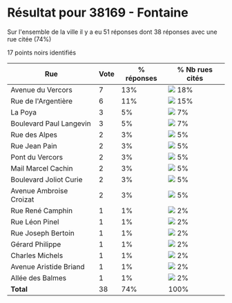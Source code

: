 # Résultat pour 38169 - Fontaine

Sur l'ensemble de la ville il y a eu 51 réponses dont 38 réponses avec une rue citée (74%)

17 points noirs identifiés

| Rue | Vote | % réponses | % Nb rues cités|
|-----|------|------------|----------------|
| Avenue du Vercors | 7 | 13% | <img src="../../img/bar_18.gif" />&nbsp;18%|
| Rue de l'Argentière | 6 | 11% | <img src="../../img/bar_15.gif" />&nbsp;15%|
| La Poya | 3 | 5% | <img src="../../img/bar_7.gif" />&nbsp;7%|
| Boulevard Paul Langevin | 3 | 5% | <img src="../../img/bar_7.gif" />&nbsp;7%|
| Rue des Alpes | 2 | 3% | <img src="../../img/bar_5.gif" />&nbsp;5%|
| Rue Jean Pain | 2 | 3% | <img src="../../img/bar_5.gif" />&nbsp;5%|
| Pont du Vercors | 2 | 3% | <img src="../../img/bar_5.gif" />&nbsp;5%|
| Mail Marcel Cachin | 2 | 3% | <img src="../../img/bar_5.gif" />&nbsp;5%|
| Boulevard Joliot Curie | 2 | 3% | <img src="../../img/bar_5.gif" />&nbsp;5%|
| Avenue Ambroise Croizat | 2 | 3% | <img src="../../img/bar_5.gif" />&nbsp;5%|
| Rue René Camphin | 1 | 1% | <img src="../../img/bar_2.gif" />&nbsp;2%|
| Rue Léon Pinel | 1 | 1% | <img src="../../img/bar_2.gif" />&nbsp;2%|
| Rue Joseph Bertoin | 1 | 1% | <img src="../../img/bar_2.gif" />&nbsp;2%|
| Gérard Philippe | 1 | 1% | <img src="../../img/bar_2.gif" />&nbsp;2%|
| Charles Michels | 1 | 1% | <img src="../../img/bar_2.gif" />&nbsp;2%|
| Avenue Aristide Briand | 1 | 1% | <img src="../../img/bar_2.gif" />&nbsp;2%|
| Allée des Balmes | 1 | 1% | <img src="../../img/bar_2.gif" />&nbsp;2%|
| **Total** | 38 | 74% | 100%|
